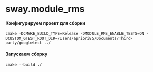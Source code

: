 # sway.module_rms

#### Конфигурируем проект для сборки

```console
cmake -DCMAKE_BUILD_TYPE=Release -DMODULE_RMS_ENABLE_TESTS=ON -DCUSTOM_GTEST_ROOT_DIR=/Users/apriori85/Documents/Third-party/googletest ../
```

#### Запускаем сборку

```console
cmake --build ./
```
